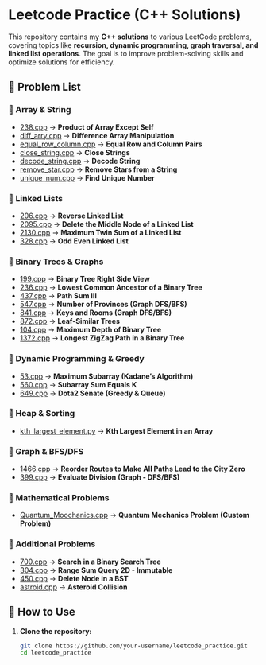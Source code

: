 # Leetcode Practice (C++ Solutions)  

This repository contains my **C++ solutions** to various LeetCode problems, covering topics like **recursion, dynamic programming, graph traversal, and linked list operations**. The goal is to improve problem-solving skills and optimize solutions for efficiency.  

## 📌 Problem List  

### 🔹 Array & String  
- [238.cpp](./238.cpp) → **Product of Array Except Self**  
- [diff_arry.cpp](./diff_arry.cpp) → **Difference Array Manipulation**  
- [equal_row_column.cpp](./equal_row_column.cpp) → **Equal Row and Column Pairs**  
- [close_string.cpp](./close_string.cpp) → **Close Strings**  
- [decode_string.cpp](./decode_string.cpp) → **Decode String**  
- [remove_star.cpp](./remove_star.cpp) → **Remove Stars from a String**  
- [unique_num.cpp](./unique_num.cpp) → **Find Unique Number**  

### 🔹 Linked Lists  
- [206.cpp](./206.cpp) → **Reverse Linked List**  
- [2095.cpp](./2095.cpp) → **Delete the Middle Node of a Linked List**  
- [2130.cpp](./2130.cpp) → **Maximum Twin Sum of a Linked List**  
- [328.cpp](./328.cpp) → **Odd Even Linked List**  

### 🔹 Binary Trees & Graphs  
- [199.cpp](./199.cpp) → **Binary Tree Right Side View**  
- [236.cpp](./236.cpp) → **Lowest Common Ancestor of a Binary Tree**  
- [437.cpp](./437.cpp) → **Path Sum III**  
- [547.cpp](./547.cpp) → **Number of Provinces (Graph DFS/BFS)**  
- [841.cpp](./841.cpp) → **Keys and Rooms (Graph DFS/BFS)**  
- [872.cpp](./872.cpp) → **Leaf-Similar Trees**
- [104.cpp](./104.cpp) → **Maximum Depth of Binary Tree**  
- [1372.cpp](./1372.cpp) → **Longest ZigZag Path in a Binary Tree**  

### 🔹 Dynamic Programming & Greedy  
- [53.cpp](./53.cpp) → **Maximum Subarray (Kadane’s Algorithm)**  
- [560.cpp](./560.cpp) → **Subarray Sum Equals K**  
- [649.cpp](./649.cpp) → **Dota2 Senate (Greedy & Queue)**  

### 🔹 Heap & Sorting  
- [kth_largest_element.py](./kth_largest_element.py) → **Kth Largest Element in an Array**  

### 🔹 Graph & BFS/DFS  
- [1466.cpp](./1466.cpp) → **Reorder Routes to Make All Paths Lead to the City Zero**  
- [399.cpp](./399.cpp) → **Evaluate Division (Graph - DFS/BFS)**  

### 🔹 Mathematical Problems  
- [Quantum_Moochanics.cpp](./Quantum_Moochanics.cpp) → **Quantum Mechanics Problem (Custom Problem)**  

### 🔹 Additional Problems  
- [700.cpp](./700.cpp) → **Search in a Binary Search Tree**  
- [304.cpp](./304.cpp) → **Range Sum Query 2D - Immutable**  
- [450.cpp](./450.cpp) → **Delete Node in a BST**  
- [astroid.cpp](./astroid.cpp) → **Asteroid Collision**  

## 🚀 How to Use  
1. **Clone the repository:**  
   ```bash
   git clone https://github.com/your-username/leetcode_practice.git
   cd leetcode_practice
